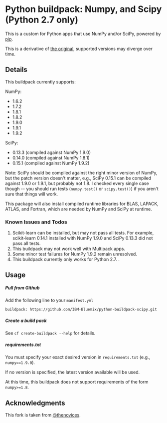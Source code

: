 Python buildpack: Numpy, and Scipy (Python 2.7 only)
====================================================

This is a custom for Python apps that use NumPy and/or SciPy, powered by [pip](http://www.pip-installer.org/).

This is a derivative of [the original](https://github.com/thenovices/heroku-buildpack-scipy), supported versions may diverge over time.

Details
-------

This buildpack currently supports:

NumPy:
  * 1.6.2
  * 1.7.2
  * 1.8.1
  * 1.8.2
  * 1.9.0
  * 1.9.1
  * 1.9.2

SciPy:
  * 0.13.3 (compiled against NumPy 1.9.0)
  * 0.14.0 (compiled against NumPy 1.8.1)
  * 0.15.1 (compiled against NumPy 1.9.2)

Note: SciPy should be compiled against the right minor version of NumPy, but
the patch version doesn't matter, e.g., SciPy 0.15.1 can be compiled against
1.9.0 or 1.9.1, but probably not 1.8. I checked every single case though --
you should run tests (`numpy.test()` or `scipy.test()`) if you aren't sure
that things will work.

This package will also install compiled runtime libraries for BLAS, LAPACK,
ATLAS, and Fortran, which are needed by NumPy and SciPy at runtime.

### Known Issues and Todos

  1. Scikit-learn can be installed, but may not pass all tests. For example, scikit-learn 0.14.1 installed with NumPy 1.9.0 and SciPy 0.13.3 did not pass all tests.
  1. This buildpack may not work well with Multipack apps.
  1. Some minor test failures for NumPy 1.9.2 remain unresolved.
  1. This buildpack currently only works for Python 2.7. .


Usage
-----
##### Pull from Github

Add the following line to your `manifest.yml`

```
buildpack: https://github.com/IBM-Bluemix/python-buildpack-scipy.git
```

##### Create a build pack

See `cf create-buildpack --help` for details.


##### requirements.txt

You must specify your exact desired version in `requirements.txt` (e.g.,
`numpy==1.9.0`). 

If no version is specified, the latest version available will be used. 

At this time, this buildpack does not support requirements of the
form `numpy>=1.8`.


Acknowledgments
---------------

This fork is taken from [@thenovices](https://github.com/thenovices/).

